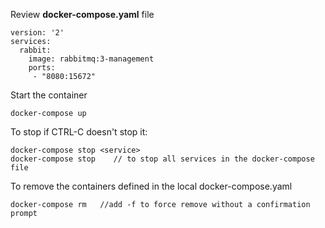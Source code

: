 Review **docker-compose.yaml** file

    version: '2'
    services:
      rabbit:
        image: rabbitmq:3-management
        ports:
         - "8080:15672"

Start the container

    docker-compose up

To stop if CTRL-C doesn't stop it:

    docker-compose stop <service>
    docker-compose stop    // to stop all services in the docker-compose file

To remove the containers defined in the local docker-compose.yaml

    docker-compose rm   //add -f to force remove without a confirmation prompt




